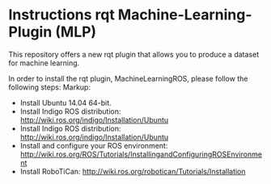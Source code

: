 # Instructions rqt Machine-Learning-Plugin (MLP) #
This repository offers a new rqt plugin that allows you to produce a dataset for machine learning.

In order to install the rqt plugin, MachineLearningROS, please follow the following steps:
Markup: 
   * Install Ubuntu 14.04 64-bit.
   * Install Indigo ROS distribution:
     http://wiki.ros.org/indigo/Installation/Ubuntu
   * Install Indigo ROS distribution:
     http://wiki.ros.org/indigo/Installation/Ubuntu
   * Install and configure your ROS environment:
     http://wiki.ros.org/ROS/Tutorials/InstallingandConfiguringROSEnvironment
   * Install RoboTiCan:
     http://wiki.ros.org/robotican/Tutorials/Installation
